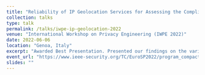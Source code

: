 ```yaml
---
title: "Reliability of IP Geolocation Services for Assessing the Compliance of International Data Transfers"
collection: talks
type: talk
permalink: /talks/iwpe-ip-geolocation-2022
venue: "International Workshop on Privacy Engineering (IWPE 2022)"
date: 2022-06-06
location: "Genoa, Italy"
excerpt: "Awarded Best Presentation. Presented our findings on the variability of geolocation services and their implications for GDPR compliance."
event_url: "https://www.ieee-security.org/TC/EuroSP2022/program_compact.html"
slides: ""
---
```

